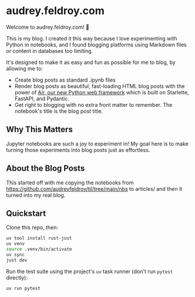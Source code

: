 # audrey.feldroy.com

Welcome to audrey.feldroy.com! 🌟

This is my blog. I created it this way because I love experimenting with Python in notebooks, and I found blogging platforms using Markdown files or content in databases too limiting.

It's designed to make it as easy and fun as possible for me to blog, by allowing me to:

* Create blog posts as standard .ipynb files
* Render blog posts as beautiful, fast-loading HTML blog posts with the power of [Air, our new Python web framework](https://github.com/feldroy/air) which is built on Starlette, FastAPI, and Pydantic.
* Get right to blogging with no extra front matter to remember. The notebook's title is the blog post title.

## Why This Matters

Jupyter notebooks are such a joy to experiment in! My goal here is to make turning those experiments into blog posts just as effortless. 

## About the Blog Posts

This started off with me copying the notebooks from https://github.com/audreyfeldroy/til/tree/main/nbs to articles/
and then it turned into my real blog.

## Quickstart

Clone this repo, then:

```sh
uv tool install rust-just
uv venv
source .venv/bin/activate
uv sync
just dev
```

Run the test suite using the project's `uv` task runner (don't run `pytest` directly):

```sh
uv run pytest
```
